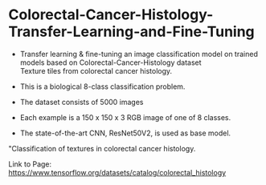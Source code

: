# Colorectal-Cancer-Histology-Transfer-Learning-and-Fine-Tuning

* Transfer learning & fine-tuning an image classification model on trained models based on Colorectal-Cancer-Histology dataset  
Texture tiles from colorectal cancer histology.

* This is a biological 8-class classification problem.
* The dataset consists of 5000 images 
* Each example is a 150 x 150 x 3 RGB image of one of 8 classes.
* The state-of-the-art CNN, ResNet50V2, is used as base model.

"Classification of textures in colorectal cancer histology.

Link to Page: https://www.tensorflow.org/datasets/catalog/colorectal_histology
